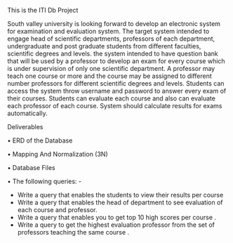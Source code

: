 This is the ITI Db Project 

South valley university is looking forward to develop an electronic system for examination and evaluation
system. The target system intended to engage head of scientific departments, professors of each
department, undergraduate and post graduate students from different faculties, scientific degrees and
levels.
the system intended to have question bank that will be used by a professor to develop
an exam for every course which is under supervision of only one scientific department. A professor may
teach one course or more and the course may be assigned to different number professors for different
scientific degrees and levels. Students can access the system throw username and password to answer every
exam of their courses. Students can evaluate each course and also can evaluate each professor of each
course. System should calculate results for exams automatically.

Deliverables

• ERD of the Database

• Mapping And Normalization (3N)

• Database Files

• The following queries: -

- Write a query that enables the students to view their results per course
- Write a query that enables the head of department to see evaluation of each course and
professor.
- Write a query that enables you to get top 10 high scores per course .
- Write a query to get the highest evaluation professor from the set of professors teaching the
same course .
